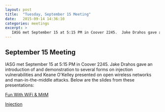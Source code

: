 ```yaml
---
layout: post
title:  "Tuesday, September 15 Meeting"
date:   2015-09-14 14:36:10
categories: meetings
excerpt: >
   IASG met September 15 at 5:15 PM in Coover 2245.  Jake Drahos gave an introduction of and demonstration to several forms on injection vulnerabilities and Keane O'Kelley presented on open wireless networks and man-in-the-middle attacks.
---
```

September 15 Meeting
-------------------------
IASG met September 15 at 5:15 PM in Coover 2245.  Jake Drahos gave an introduction of and demonstration to several forms on injection vulnerabilities and Keane O'Kelley presented on open wireless networks and man-in-the-middle attacks.  Below are the slides from these presentations:

[Fun With WiFi & MitM](https://docs.google.com/presentation/d/1IWAkPzt6m8VH81e13DSVmPwVNt-yAphEdSo55gfW7Gw/edit?usp=sharing)

[Injection](https://docs.google.com/a/iastate.edu/presentation/d/1MDQPqbDbeFAw-vfBd1yMoYjq3gu1nlF8rxOrsi_8ldA/edit?usp=sharing)

